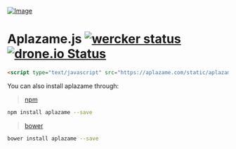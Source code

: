 [![Image](https://aplazame.com/static/img/banners/banner-728-white-js.png "Aplazame") ](https://aplazame.com "Aplazame")

Aplazame.js [![wercker status](https://app.wercker.com/status/e3cdbafb5813b255e8dd982354e686ed/s/master "wercker status")](https://app.wercker.com/project/bykey/e3cdbafb5813b255e8dd982354e686ed) [![drone.io Status](http://drone.aplazame.com/api/badge/github.com/aplazame/aplazame-js/status.svg?branch=master)](http://drone.aplazame.com/github.com/aplazame/aplazame-js)
===========

``` html
<script type="text/javascript" src="https://aplazame.com/static/aplazame.min.js"></script>
```

You can also install aplazame through:

> [npm](https://www.npmjs.com/package/aplazame)

``` sh
npm install aplazame --save
```

> [bower](http://bower.io/search/?q=aplazame)

``` sh
bower install aplazame --save
```
